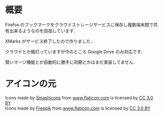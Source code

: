 # 概要

Firefox のブックマークをクラウドストレージサービスに保存し複数端末間で共有出来るようなのを目指しています．

XMarks がサービス終了したので作りました．

クラウドとか銘打っていますが今のところ Google Drive のみ対応です．

賢いマージ機能とか自動的に勝手に同期とかはまだ実装してません．




# アイコンの元
<div>Icons made by <a href="https://www.flaticon.com/authors/smashicons" title="Smashicons">Smashicons</a> from <a href="https://www.flaticon.com/" title="Flaticon">www.flaticon.com</a> is licensed by <a href="http://creativecommons.org/licenses/by/3.0/" title="Creative Commons BY 3.0" target="_blank">CC 3.0 BY</a></div>
<div>Icons made by <a href="http://www.freepik.com" title="Freepik">Freepik</a> from <a href="https://www.flaticon.com/" title="Flaticon">www.flaticon.com</a> is licensed by <a href="http://creativecommons.org/licenses/by/3.0/" title="Creative Commons BY 3.0" target="_blank">CC 3.0 BY</a></div>
